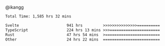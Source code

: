 @ikangg
<!--START_SECTION:waka-->

```txt
Total Time: 1,585 hrs 32 mins

Svelte                     941 hrs         >>>>>>>>>>>>>>>==========   58.45 %
TypeScript                 224 hrs 13 mins >>>======================   13.93 %
Rust                       47 hrs 54 mins  >========================   02.98 %
Other                      24 hrs 22 mins  =========================   01.51 %
```

<!--END_SECTION:waka-->
